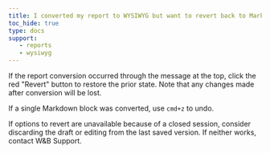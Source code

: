 ```yaml
---
title: I converted my report to WYSIWYG but want to revert back to Markdown
toc_hide: true
type: docs
support:
   - reports
   - wysiwyg
---
```


If the report conversion occurred through the message at the top, click the red "Revert" button to restore the prior state. Note that any changes made after conversion will be lost.

If a single Markdown block was converted, use `cmd+z` to undo.

If options to revert are unavailable because of a closed session, consider discarding the draft or editing from the last saved version. If neither works, contact W&B Support.